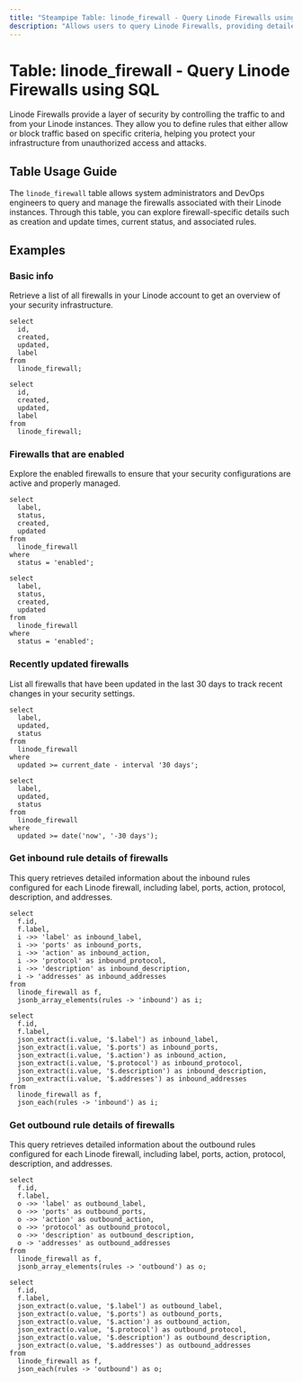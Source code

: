 ```yaml
---
title: "Steampipe Table: linode_firewall - Query Linode Firewalls using SQL"
description: "Allows users to query Linode Firewalls, providing detailed information about each firewall's configuration, status, and rules."
---
```


# Table: linode_firewall - Query Linode Firewalls using SQL

Linode Firewalls provide a layer of security by controlling the traffic to and from your Linode instances. They allow you to define rules that either allow or block traffic based on specific criteria, helping you protect your infrastructure from unauthorized access and attacks.

## Table Usage Guide

The `linode_firewall` table allows system administrators and DevOps engineers to query and manage the firewalls associated with their Linode instances. Through this table, you can explore firewall-specific details such as creation and update times, current status, and associated rules.

## Examples

### Basic info
Retrieve a list of all firewalls in your Linode account to get an overview of your security infrastructure.

```sql+postgres
select
  id,
  created,
  updated,
  label
from
  linode_firewall;
```

```sql+sqlite
select
  id,
  created,
  updated,
  label
from
  linode_firewall;
```

### Firewalls that are enabled
Explore the enabled firewalls to ensure that your security configurations are active and properly managed.

```sql+postgres
select
  label,
  status,
  created,
  updated
from
  linode_firewall
where
  status = 'enabled';
```

```sql+sqlite
select
  label,
  status,
  created,
  updated
from
  linode_firewall
where
  status = 'enabled';
```

### Recently updated firewalls
List all firewalls that have been updated in the last 30 days to track recent changes in your security settings.

```sql+postgres
select
  label,
  updated,
  status
from
  linode_firewall
where
  updated >= current_date - interval '30 days';
```

```sql+sqlite
select
  label,
  updated,
  status
from
  linode_firewall
where
  updated >= date('now', '-30 days');
```

### Get inbound rule details of firewalls
This query retrieves detailed information about the inbound rules configured for each Linode firewall, including label, ports, action, protocol, description, and addresses.

```sql+postgres
select
  f.id,
  f.label,
  i ->> 'label' as inbound_label,
  i ->> 'ports' as inbound_ports,
  i ->> 'action' as inbound_action,
  i ->> 'protocol' as inbound_protocol,
  i ->> 'description' as inbound_description,
  i -> 'addresses' as inbound_addresses
from
  linode_firewall as f,
  jsonb_array_elements(rules -> 'inbound') as i;
```

```sql+sqlite
select
  f.id,
  f.label,
  json_extract(i.value, '$.label') as inbound_label,
  json_extract(i.value, '$.ports') as inbound_ports,
  json_extract(i.value, '$.action') as inbound_action,
  json_extract(i.value, '$.protocol') as inbound_protocol,
  json_extract(i.value, '$.description') as inbound_description,
  json_extract(i.value, '$.addresses') as inbound_addresses
from
  linode_firewall as f,
  json_each(rules -> 'inbound') as i;
```

### Get outbound rule details of firewalls
This query retrieves detailed information about the outbound rules configured for each Linode firewall, including label, ports, action, protocol, description, and addresses.

```sql+postgres
select
  f.id,
  f.label,
  o ->> 'label' as outbound_label,
  o ->> 'ports' as outbound_ports,
  o ->> 'action' as outbound_action,
  o ->> 'protocol' as outbound_protocol,
  o ->> 'description' as outbound_description,
  o -> 'addresses' as outbound_addresses
from
  linode_firewall as f,
  jsonb_array_elements(rules -> 'outbound') as o;
```

```sql+sqlite
select
  f.id,
  f.label,
  json_extract(o.value, '$.label') as outbound_label,
  json_extract(o.value, '$.ports') as outbound_ports,
  json_extract(o.value, '$.action') as outbound_action,
  json_extract(o.value, '$.protocol') as outbound_protocol,
  json_extract(o.value, '$.description') as outbound_description,
  json_extract(o.value, '$.addresses') as outbound_addresses
from
  linode_firewall as f,
  json_each(rules -> 'outbound') as o;
```